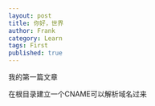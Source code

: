 ```yaml
---
layout: post
title: 你好，世界
author: Frank
category: Learn
tags: First
published: true
---
```



<p>我的第一篇文章</p>
在根目录建立一个CNAME可以解析域名过来
